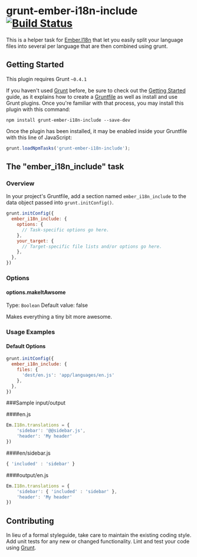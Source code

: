 ﻿# grunt-ember-i18n-include [![Build Status](https://travis-ci.org/karl-sjogren/grunt-ember-i18n-include.png?branch=master)](https://travis-ci.org/karl-sjogren/grunt-ember-i18n-include)

This is a helper task for [Ember.I18n](https://github.com/jamesarosen/ember-i18n) that let you easily split your language files into several per language that are then combined using grunt. 

## Getting Started
This plugin requires Grunt `~0.4.1`

If you haven't used [Grunt](http://gruntjs.com/) before, be sure to check out the [Getting Started](http://gruntjs.com/getting-started) guide, as it explains how to create a [Gruntfile](http://gruntjs.com/sample-gruntfile) as well as install and use Grunt plugins. Once you're familiar with that process, you may install this plugin with this command:

```shell
npm install grunt-ember-i18n-include --save-dev
```

Once the plugin has been installed, it may be enabled inside your Gruntfile with this line of JavaScript:

```js
grunt.loadNpmTasks('grunt-ember-i18n-include');
```

## The "ember_i18n_include" task

### Overview
In your project's Gruntfile, add a section named `ember_i18n_include` to the data object passed into `grunt.initConfig()`.

```js
grunt.initConfig({
  ember_i18n_include: {
    options: {
      // Task-specific options go here.
    },
    your_target: {
      // Target-specific file lists and/or options go here.
    },
  },
})
```

### Options

#### options.makeItAwsome
Type: `Boolean`
Default value: false

Makes everything a tiny bit more awesome.

### Usage Examples

#### Default Options

```js
grunt.initConfig({
  ember_i18n_include: {
    files: {
      'dest/en.js': 'app/languages/en.js'
    },
  },
})
```

###Sample input/output

####en.js
```js
Em.I18n.translations = {
    'sidebar': '@@sidebar.js',
    'header': 'My header'
})
```

####en/sidebar.js
```js
{ 'included' : 'sidebar' }
```

####output/en.js
```js
Em.I18n.translations = {
    'sidebar': { 'included' : 'sidebar' },
    'header': 'My header'
})
```

## Contributing
In lieu of a formal styleguide, take care to maintain the existing coding style. Add unit tests for any new or changed functionality. Lint and test your code using [Grunt](http://gruntjs.com/).